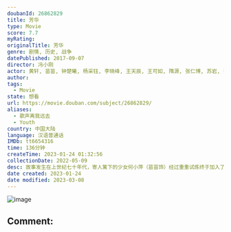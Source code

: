 ```yaml
---
doubanId: 26862829
title: 芳华
type: Movie
score: 7.7
myRating: 
originalTitle: 芳华
genre: 剧情, 历史, 战争
datePublished: 2017-09-07
director: 冯小刚
actor: 黄轩, 苗苗, 钟楚曦, 杨采钰, 李晓峰, 王天辰, 王可如, 隋源, 张仁博, 苏岩, 张国立, 赵立新, 罗攀, 李静, 大昕, 李彦漫, 杨烁, 郭沛志, 李卓航, 周放, 邝晓彤
author: 
tags:
  - Movie
state: 想看
url: https://movie.douban.com/subject/26862829/
aliases:
  - 歌声离我远去
  - Youth
country: 中国大陆
language: 汉语普通话
IMDb: tt6654316
time: 136分钟
createTime: 2023-01-24 01:32:56
collectionDate: 2022-05-09
desc: 故事发生在上世纪七十年代，寄人篱下的少女何小萍（苗苗饰）经过重重试炼终于加入了梦寐以求的文工团，哪知道这里和她曾经待过的那些地方并无不同，她依然得忍受遭人唾弃和欺侮的生活。唯一给过她温暖的，是刘峰（...
date created: 2023-01-24
date modified: 2023-03-08
---
```


![image](p2507227732.jpg)

Comment:
---
